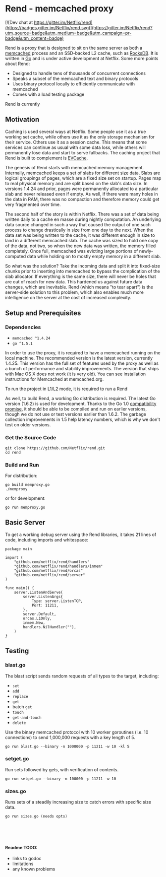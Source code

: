 # Rend - memcached proxy

[![Dev chat at https://gitter.im/Netflix/rend](https://badges.gitter.im/Netflix/rend.svg)](https://gitter.im/Netflix/rend?utm_source=badge&utm_medium=badge&utm_campaign=pr-badge&utm_content=badge)

Rend is a proxy that is designed to sit on the same server as both a [memcached](https://github.com/memcached/memcached) process and an SSD-backed L2 cache, such as [RocksDB](https://github.com/facebook/rocksdb). It is written in [Go](https://github.com/golang/go) and is under active development at Netflix. Some more points about Rend:

 * Designed to handle tens of thousands of concurrent connections
 * Speaks a subset of the memcached text and binary protocols
 * Uses binary protocol locally to efficiently communicate with memcached
 * Comes with a load testing package

Rend is currently 

## Motivation

Caching is used several ways at Netflix. Some people use it as a true working set cache, while others use it as the only storage mechanism for their service. Others use it as a session cache. This means that some services can continue as usual with some data loss, while others will permanently lose data and start to serve fallbacks. The caching project that Rend is built to complement is [EVCache](https://github.com/Netflix/EVCache).

The genesis of Rend starts with memcached memory management. Internally, memcached keeps a set of slabs for different size data. Slabs are logical groupings of pages, which are a fixed size set on startup. Pages map to real physical memory and are split based on the slab's data size. In versions 1.4.24 and prior, pages were permanently allocated to a particular slab and never released even if empty. As well, if there were many holes in the data in RAM, there was no compaction and therefore memory could get very fragmented over time.

The second half of the story is within Netflix. There was a set of data being written daily to a cache en masse during nightly computation. An underlying data source changed in such a way that caused the output of one such process to change drastically in size from one day to the next. When the data set was being written to the cache, it was different enough in size to land in a different memcached slab. The cache was sized to hold one copy of the data, not two, so when the new data was written, the memory filled completely. Once full, memcached was evicting large portions of newly-computed data while holding on to mostly empty memory in a different slab.

So what was the solution? Take the incoming data and split it into fixed-size chunks prior to inserting into memcached to bypass the complication of the slab allocator. If everything is the same size, there will never be holes that are out of reach for new data. This hardened us against future data changes, which are inevitable. Rend (which means "to tear apart") is the server-side solution to this problem, which also enables much more intelligence on the server at the cost of increased complexity.

## Setup and Prerequisites

### Dependencies

 * `memcached ^1.4.24`
 * `go ^1.5.1`

In order to use the proxy, it is required to have a memcached running on the local machine. The recommended version is the latest version, currently 1.4.25. This version has the full set of features used by the proxy as well as a bunch of performance and stability improvements. The version that ships with Mac OS X does not work (it is very old). You can see installation instructions for Memcached at memcached.org.

To run the project in L1/L2 mode, it is required to run a Rend 

As well, to build Rend, a working Go distribution is required. The latest Go version (1.6.2) is used for development. Thanks to the Go 1.0 [compatibility promise](https://golang.org/doc/go1compat), it should be able to be compiled and run on earlier versions, though we do not use or test versions earlier than 1.6.2. The garbage collection improvements in 1.5 help latency numbers, which is why we don't test on older versions.

### Get the Source Code

    git clone https://github.com/Netflix/rend.git
    cd rend

### Build and Run

For distribution:

    go build memproxy.go
    ./memproxy

or for development:

    go run memproxy.go

## Basic Server

To get a working debug server using the Rend libraries, it takes 21 lines of code, including imports and whitespace:

    package main

    import (
        "github.com/netflix/rend/handlers"
        "github.com/netflix/rend/handlers/inmem"
        "github.com/netflix/rend/orcas"
        "github.com/netflix/rend/server"
    )

    func main() {
        server.ListenAndServe(
            server.ListenArgs{
                Type: server.ListenTCP,
                Port: 11211,
            },
            server.Default,
            orcas.L1Only,
            inmem.New,
            handlers.NilHandler(""),
        )
    }

## Testing

### blast<i></i>.go

The blast script sends random requests of all types to the target, including:
* `set`
* `add`
* `replace`
* `get`
* batch `get`
* `touch`
* `get-and-touch`
* `delete`

Use the binary memcached protocol with 10 worker goroutines (i.e. 10 connections) to send 1,000,000 requests with a key length of 5.

    go run blast.go --binary -n 1000000 -p 11211 -w 10 -kl 5

### setget<i></i>.go

Run sets followed by gets, with verification of contents.

    go run setget.go --binary -n 100000 -p 11211 -w 10

### sizes<i></i>.go

Runs sets of a steadily increasing size to catch errors with specific size data.

    go run sizes.go (needs opts)

<br>
<br>
<br>

#### Readme TODO:

 * links to godoc
 * limitations
 * any known problems
